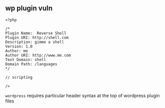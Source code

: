 ## wp plugin vuln

```
<?php

/*
Plugin Name:  Reverse Shell
Plugin URI: http://shell.com
Description: gimme a shell
Version: 1.0
Author: me
Author URI: http://www.me.com
Text Domain: shell
Domain Path: /languages
*/

// scripting

/>
```

`wordpress` requires particular header syntax at the top of wordpress plugin files